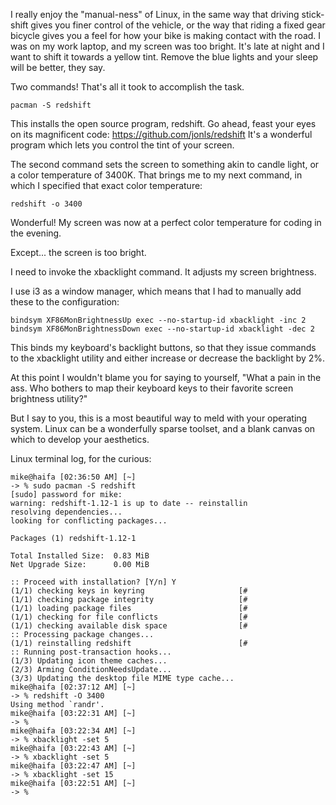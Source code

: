 I really enjoy the "manual-ness" of Linux, in the same way that driving stick-shift gives you finer control of the vehicle, or the way that riding a fixed gear bicycle gives you a feel for how your bike is making contact with the road. I was on my work laptop, and my screen was too bright. It's late at night and I want to shift it towards a yellow tint. Remove the blue lights and your sleep will be better, they say.

Two commands! That's all it took to accomplish the task.

```
pacman -S redshift
```

This installs the open source program, redshift. Go ahead, feast your eyes on its magnificent code: https://github.com/jonls/redshift
It's a wonderful program which lets you control the tint of your screen.

The second command sets the screen to something akin to candle light, or a color temperature of 3400K. That brings me to my next command, in which I specified that exact color temperature: 

```redshift -o 3400```

Wonderful! My screen was now at a perfect color temperature for coding in the evening.

Except... the screen is too bright.

I need to invoke the xbacklight command. It adjusts my screen brightness.

I use i3 as a window manager, which means that I had to manually add these to the configuration:

```
bindsym XF86MonBrightnessUp exec --no-startup-id xbacklight -inc 2
bindsym XF86MonBrightnessDown exec --no-startup-id xbacklight -dec 2
```

This binds my keyboard's backlight buttons, so that they issue commands to the xbacklight utility and either increase or decrease the backlight by 2%.

At this point I wouldn't blame you for saying to yourself, "What a pain in the ass. Who bothers to map their keyboard keys to their favorite screen brightness utility?"

But I say to you, this is a most beautiful way to meld with your operating system. Linux can be a wonderfully sparse toolset, and a blank canvas on which to develop your aesthetics.



Linux terminal log, for the curious:
```
mike@haifa [02:36:50 AM] [~] 
-> % sudo pacman -S redshift         
[sudo] password for mike: 
warning: redshift-1.12-1 is up to date -- reinstallin
resolving dependencies...
looking for conflicting packages...

Packages (1) redshift-1.12-1

Total Installed Size:  0.83 MiB
Net Upgrade Size:      0.00 MiB

:: Proceed with installation? [Y/n] Y
(1/1) checking keys in keyring                     [#
(1/1) checking package integrity                   [#
(1/1) loading package files                        [#
(1/1) checking for file conflicts                  [#
(1/1) checking available disk space                [#
:: Processing package changes...
(1/1) reinstalling redshift                        [#
:: Running post-transaction hooks...
(1/3) Updating icon theme caches...
(2/3) Arming ConditionNeedsUpdate...
(3/3) Updating the desktop file MIME type cache...
mike@haifa [02:37:12 AM] [~] 
-> % redshift -O 3400
Using method `randr'.
mike@haifa [03:22:31 AM] [~] 
-> % 
mike@haifa [03:22:34 AM] [~] 
-> % xbacklight -set 5  
mike@haifa [03:22:43 AM] [~] 
-> % xbacklight -set 5  
mike@haifa [03:22:47 AM] [~] 
-> % xbacklight -set 15 
mike@haifa [03:22:51 AM] [~] 
-> % 
```
